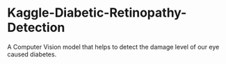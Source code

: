 # Kaggle-Diabetic-Retinopathy-Detection
A Computer Vision model that helps to detect the damage level of our eye caused diabetes.
